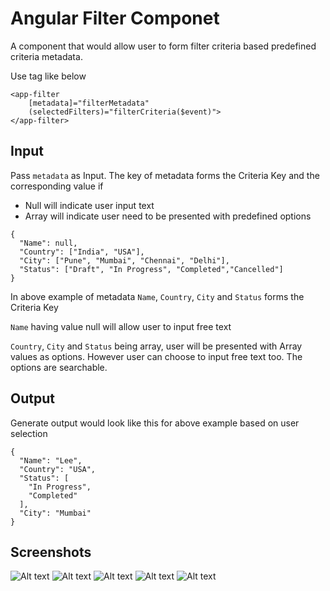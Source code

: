 # Angular Filter Componet

A component that would allow user to form filter criteria based predefined criteria metadata.

Use tag like below

```
<app-filter 
    [metadata]="filterMetadata" 
    (selectedFilters)="filterCriteria($event)">
</app-filter>
```
## Input
Pass ```metadata``` as Input. The key of metadata forms the Criteria Key and the corresponding value if
- Null will indicate user input text
- Array will indicate user need to be presented with predefined options

```
{
  "Name": null,
  "Country": ["India", "USA"],
  "City": ["Pune", "Mumbai", "Chennai", "Delhi"],
  "Status": ["Draft", "In Progress", "Completed","Cancelled"]
}
```

In above example of metadata ```Name```, ```Country```, ```City``` and  ```Status``` forms the Criteria Key

```Name``` having value null will allow user to input free text

```Country```, ```City``` and  ```Status``` being array, user will be presented with Array values as options. However user can choose to input free text too. The options are searchable.

## Output

Generate output would look like this for above example based on user selection
```
{
  "Name": "Lee",
  "Country": "USA",
  "Status": [
    "In Progress",
    "Completed"
  ],
  "City": "Mumbai"
}
```

## Screenshots
![Alt text](./screenshots/1.png)
![Alt text](./screenshots/2.png)
![Alt text](./screenshots/3.png)
![Alt text](./screenshots/4.png)
![Alt text](./screenshots/5.png)
